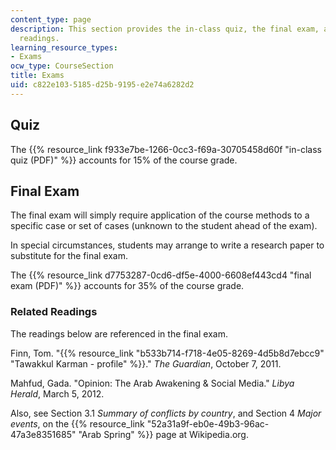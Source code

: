 ```yaml
---
content_type: page
description: This section provides the in-class quiz, the final exam, and related
  readings.
learning_resource_types:
- Exams
ocw_type: CourseSection
title: Exams
uid: c822e103-5185-d25b-9195-e2e74a6282d2
---
```


Quiz
----

The {{% resource_link f933e7be-1266-0cc3-f69a-30705458d60f "in-class quiz (PDF)" %}} accounts for 15% of the course grade.

Final Exam
----------

The final exam will simply require application of the course methods to a specific case or set of cases (unknown to the student ahead of the exam).

In special circumstances, students may arrange to write a research paper to substitute for the final exam.

The {{% resource_link d7753287-0cd6-df5e-4000-6608ef443cd4 "final exam (PDF)" %}} accounts for 35% of the course grade.

### Related Readings

The readings below are referenced in the final exam.

Finn, Tom. "{{% resource_link "b533b714-f718-4e05-8269-4d5b8d7ebcc9" "Tawakkul Karman - profile" %}}." _The Guardian_, October 7, 2011.

Mahfud, Gada. "Opinion: The Arab Awakening & Social Media." _Libya Herald_, March 5, 2012.

Also, see Section 3.1 _Summary of conflicts by country_, and Section 4 _Major events_, on the {{% resource_link "52a31a9f-eb0e-49b3-96ac-47a3e8351685" "Arab Spring" %}} page at Wikipedia.org.